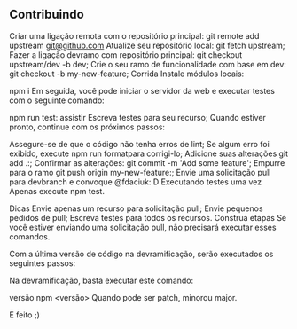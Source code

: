 ## Contribuindo

Criar uma ligação remota com o repositório principal: git remote add upstream git@github.com 
Atualize seu repositório local: git fetch upstream;
Fazer a ligação devramo com repositório principal: git checkout upstream/dev -b dev;
Crie o seu ramo de funcionalidade com base em dev: git checkout -b my-new-feature;
Corrida
Instale módulos locais:

npm i
Em seguida, você pode iniciar o servidor da web e executar testes com o seguinte comando:

npm run test: assistir
Escreva testes para seu recurso;
Quando estiver pronto, continue com os próximos passos:

Assegure-se de que o código não tenha erros de lint;
Se algum erro foi exibido, execute npm run formatpara corrigi-lo;
Adicione suas alterações git add .:;
Confirmar as alterações: git commit -m 'Add some feature';
Empurre para o ramo git push origin my-new-feature:;
Envie uma solicitação pull para devbranch e convoque @fdaciuk: D
Executando testes uma vez
Apenas execute npm test.

Dicas
Envie apenas um recurso para solicitação pull;
Envie pequenos pedidos de pull;
Escreva testes para todos os recursos.
Construa etapas
Se você estiver enviando uma solicitação pull, não precisará executar esses comandos.

Com a última versão de código na devramificação, serão executados os seguintes passos:

Na devramificação, basta executar este comando:

versão npm <versão>
Quando <version>pode ser patch, minorou major.

E feito ;)
